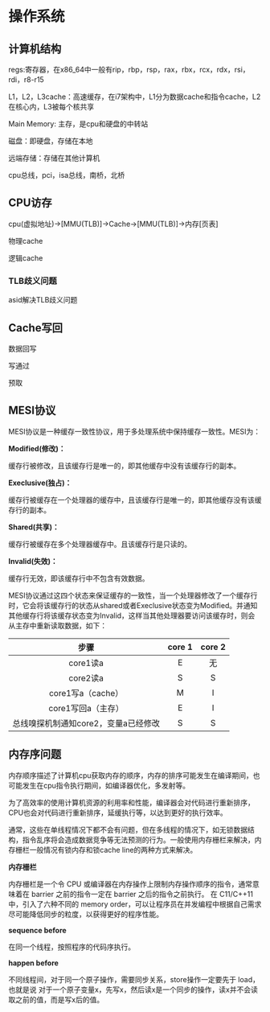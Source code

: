 # 操作系统

## 计算机结构

regs:寄存器，在x86_64中一般有rip，rbp，rsp，rax，rbx，rcx，rdx，rsi，rdi，r8-r15

L1，L2，L3cache：高速缓存，在i7架构中，L1分为数据cache和指令cache，L2在核心内，L3被每个核共享

Main Memory: 主存，是cpu和硬盘的中转站

磁盘：即硬盘，存储在本地

远端存储：存储在其他计算机

cpu总线，pci，isa总线，南桥，北桥

## CPU访存

cpu(虚拟地址)->[MMU(TLB)]->Cache->[MMU(TLB)]->内存[页表]

物理cache

逻辑cache

### TLB歧义问题

asid解决TLB歧义问题

## Cache写回

数据回写

写通过

预取

## MESI协议

MESI协议是一种缓存一致性协议，用于多处理系统中保持缓存一致性。MESI为：

**Modified(修改)：**

缓存行被修改，且该缓存行是唯一的，即其他缓存中没有该缓存行的副本。

**Execlusive(独占)：**

缓存行被缓存在一个处理器的缓存中，且该缓存行是唯一的，即其他缓存没有该缓存行的副本。

**Shared(共享)：**

缓存行被缓存在多个处理器缓存中。且该缓存行是只读的。

**Invalid(失效)：**

缓存行无效，即该缓存行中不包含有效数据。

MESI协议通过这四个状态来保证缓存的一致性，当一个处理器修改了一个缓存行时，它会将该缓存行的状态从shared或者Execlusive状态变为Modified。并通知其他缓存行将该缓存状态变为Invalid，这样当其他处理器要访问该缓存时，则会从主存中重新读取数据，如下：

|                 步骤                 | core 1 | core 2 |
| :----------------------------------: | :----: | :----: |
|               core1读a               |   E    |   无   |
|               core2读a               |   S    |   S    |
|          core1写a（cache）           |   M    |   I    |
|          core1写回a（主存）          |   E    |   I    |
| 总线嗅探机制通知core2，变量a已经修改 |   S    |   S    |

## 内存序问题

内存顺序描述了计算机cpu获取内存的顺序，内存的排序可能发生在编译期间，也可能发生在cpu指令执行期间，如编译器优化，多发射等。

为了高效率的使用计算机资源的利用率和性能，编译器会对代码进行重新排序，CPU也会对代码进行重新排序，延缓执行等，以达到更好的执行效率。

通常，这些在单线程情况下都不会有问题，但在多线程的情况下，如无锁数据结构，指令乱序将会造成数据竞争等无法预测的行为。一般使用内存栅栏来解决，内存栅栏一般情况有锁内存和锁cache line的两种方式来解决。

**内存栅栏**

内存栅栏是一个令 CPU 或编译器在内存操作上限制内存操作顺序的指令，通常意味着在 barrier 之前的指令一定在 barrier 之后的指令之前执行。
在 C11/C++11 中，引入了六种不同的 memory order，可以让程序员在并发编程中根据自己需求尽可能降低同步的粒度，以获得更好的程序性能。

**sequence before**

在同一个线程，按照程序的代码序执行。

**happen before**

不同线程间，对于同一个原子操作，需要同步关系，store操作一定要先于 load，也就是说 对于一个原子变量x，先写x，然后读x是一个同步的操作，读x并不会读取之前的值，而是写x后的值。



